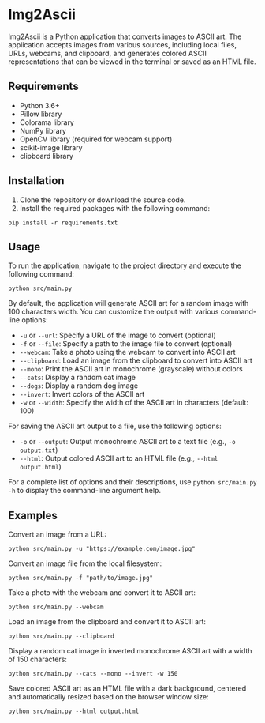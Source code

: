 # Img2Ascii

Img2Ascii is a Python application that converts images to ASCII art. The
application accepts images from various sources, including local files, URLs,
webcams, and clipboard, and generates colored ASCII representations that can be
viewed in the terminal or saved as an HTML file.

## Requirements

- Python 3.6+
- Pillow library
- Colorama library
- NumPy library
- OpenCV library (required for webcam support)
- scikit-image library
- clipboard library

## Installation

1. Clone the repository or download the source code.
2. Install the required packages with the following command:

```
pip install -r requirements.txt
```

## Usage

To run the application, navigate to the project directory and execute the
following command:

```
python src/main.py
```

By default, the application will generate ASCII art for a random image with 100
characters width. You can customize the output with various command-line
options:

- `-u` or `--url`: Specify a URL of the image to convert (optional)
- `-f` or `--file`: Specify a path to the image file to convert (optional)
- `--webcam`: Take a photo using the webcam to convert into ASCII art
- `--clipboard`: Load an image from the clipboard to convert into ASCII art
- `--mono`: Print the ASCII art in monochrome (grayscale) without colors
- `--cats`: Display a random cat image
- `--dogs`: Display a random dog image
- `--invert`: Invert colors of the ASCII art
- `-w` or `--width`: Specify the width of the ASCII art in characters
  (default: 100)

For saving the ASCII art output to a file, use the following options:

- `-o` or `--output`: Output monochrome ASCII art to a text file (e.g.,
  `-o output.txt`)
- `--html`: Output colored ASCII art to an HTML file (e.g.,
  `--html output.html`)

For a complete list of options and their descriptions, use
`python src/main.py -h` to display the command-line argument help.

## Examples

Convert an image from a URL:

```
python src/main.py -u "https://example.com/image.jpg"
```

Convert an image file from the local filesystem:

```
python src/main.py -f "path/to/image.jpg"
```

Take a photo with the webcam and convert it to ASCII art:

```
python src/main.py --webcam
```

Load an image from the clipboard and convert it to ASCII art:

```
python src/main.py --clipboard
```

Display a random cat image in inverted monochrome ASCII art with a width of 150
characters:

```
python src/main.py --cats --mono --invert -w 150
```

Save colored ASCII art as an HTML file with a dark background, centered and
automatically resized based on the browser window size:

```
python src/main.py --html output.html
```
